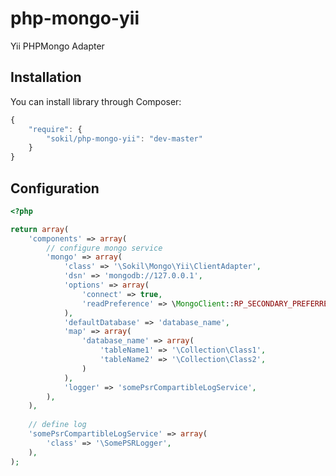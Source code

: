 php-mongo-yii
=============

Yii PHPMongo Adapter

Installation
------------

You can install library through Composer:
```javascript
{
    "require": {
        "sokil/php-mongo-yii": "dev-master"
    }
}
```

Configuration
-------------

```php
<?php

return array(
    'components' => array(
        // configure mongo service
        'mongo' => array(
            'class' => '\Sokil\Mongo\Yii\ClientAdapter',
            'dsn' => 'mongodb://127.0.0.1',
            'options' => array(
                'connect' => true,
                'readPreference' => \MongoClient::RP_SECONDARY_PREFERRED,
            ),
            'defaultDatabase' => 'database_name',
            'map' => array(
                'database_name' => array(
                    'tableName1' => '\Collection\Class1',
                    'tableName2' => '\Collection\Class2',
                )
            ),
            'logger' => 'somePsrCompartibleLogService',
        ),
    ),
    
    // define log
    'somePsrCompartibleLogService' => array(
        'class' => '\SomePSRLogger',
    ),
);
```
